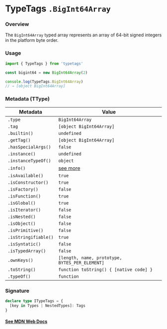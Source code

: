 # TypeTags `.BigInt64Array`

### Overview

The `BigInt64Array` typed array represents an array of 64-bit signed integers in the platform byte order.

### Usage

```js
import { TypeTags } from 'typetags'

const bigint64 = new BigInt64Array(2)

console.log(TypeTags.BigInt64Array)
// → [object BigInt64Array]
```

### Metadata (TType)

| Metadata             | Value                                          |
| -------------------- | ---------------------------------------------- |
| `.type`              | `BigInt64Array`                                |
| `.tag`               | `[object BigInt64Array]`                       |
| `.builtin()`         | `undefined`                                    |
| `.getTag()`          | `[object BigInt64Array]`                       |
| `.hasSpecialArgs()`  | `false`                                        |
| `.instance()`        | `undefined`                                    |
| `.instanceTypeOf()`  | `object`                                       |
| `.info()`            | [see more]()                                   |
| `.isAvailable()`     | `true`                                         |
| `.isConstructor()`   | `true`                                         |
| `.isFactory()`       | `false`                                        |
| `.isFunction()`      | `true`                                         |
| `.isGlobal()`        | `true`                                         |
| `.isIterator()`      | `false`                                        |
| `.isNested()`        | `false`                                        |
| `.isObject()`        | `false`                                        |
| `.isPrimitive()`     | `false`                                        |
| `.isStringifiable()` | `true`                                         |
| `.isSyntatic()`      | `false`                                        |
| `.isTypedArray()`    | `false`                                        |
| `.ownKeys()`         | `[length, name, prototype, BYTES_PER_ELEMENT]` |
| `.toString()`        | `function toString() { [native code] }`        |
| `.typeOf()`          | `function`                                     |

### Signature

```ts
declare type ITypeTags = {
  [key in Types | NestedTypes]: Tags
}
```

#### [See MDN Web Docs](https://developer.mozilla.org/en-US/docs/Web/JavaScript/Reference/Global_Objects/BigInt64Array)
